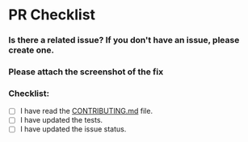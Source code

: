 # PR Checklist

### Is there a related issue? If you don't have an issue, please create one.

<!-- [issue-10](link-to-issue-10) -->

### Please attach the screenshot of the fix

<!-- ![screenshot](link-to-screenshot) -->

### Checklist:

- [ ] I have read the [CONTRIBUTING.md](CONTRIBUTING.md) file.
- [ ] I have updated the tests.
- [ ] I have updated the issue status.